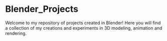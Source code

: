 # Blender_Projects
Welcome to my repository of projects created in Blender! Here you will find a collection of my creations and experiments in 3D modeling, animation and rendering.
